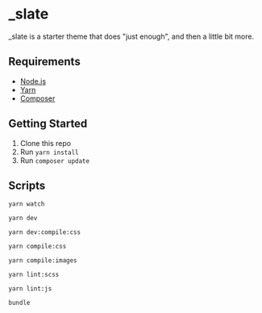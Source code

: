 # _slate

_slate is a starter theme that does "just enough", and then a little bit more.

## Requirements 

* [Node.js](https://nodejs.org/en/)
* [Yarn](https://classic.yarnpkg.com/en/docs/install/)
* [Composer](https://getcomposer.org/download/)

## Getting Started

1. Clone this repo 
2. Run `yarn install`
3. Run `composer update`

## Scripts

`yarn watch` 

`yarn dev`

`yarn dev:compile:css`

`yarn compile:css`

`yarn compile:images`

`yarn lint:scss`

`yarn lint:js`

`bundle`